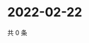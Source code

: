 # 2022-02-22

共 0 条

<!-- BEGIN WEIBO -->
<!-- 最后更新时间 Tue Feb 22 2022 13:11:15 GMT+0800 (China Standard Time) -->

<!-- END WEIBO -->
